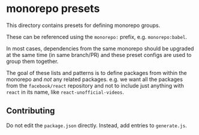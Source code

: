 # monorepo presets

This directory contains presets for defining monorepo groups.

These can be referenced using the `monorepo:` prefix, e.g. `monorepo:babel`.

In most cases, dependencies from the same monorepo should be upgraded at the same time (in same branch/PR) and these preset configs are used to group them together.

The goal of these lists and patterns is to define packages from within the monorepo and *not* any related packages. e.g. we want all the packages from the `facebook/react` repository and not to include just anything with `react` in its name, like `react-unofficial-videos`.

## Contributing

Do not edit the `package.json` directly. Instead, add entries to `generate.js`.
